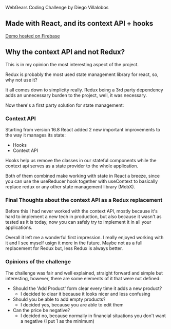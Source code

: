 WebGears Coding Challenge by Diego Villalobos 

## Made with React, and its context API + hooks

[Demo hosted on Firebase](https://webgearscodingchallenge.web.app/)

## Why the context API and not Redux?

This is in my opinion the most interesting aspect of the project.

Redux is probably the most used state management library for react, so, why not use it?

It all comes down to simplicity really.
Redux being a 3rd party dependency adds an unnecessary burden to the project, well, it was necessary.

Now there's a first party solution for state management:

### Context API

Starting from version 16.8 React added 2 new important improvements to the way it manages its state:

* Hooks
* Context API

Hooks help us remove the classes in our stateful components while the context api serves
 as a state provider to the whole application.

Both of them combined make working with state in React a breeze, since you can use the useReducer hook
together with useContext to basically replace redux or any other state management library (MobX).

### Final Thoughts about the context API as a Redux replacement

Before this I had never worked with the context API, mostly because it's hard to implement a new tech
in production, but also because it wasn't as tested as it is today, now you can safely try to implement
it in all your applications.

Overall it left me a wonderful first impression. I really enjoyed working with it and I see myself
usign it more in the future. Maybe not as a full replacement for Redux but, less Redux is always better.

### Opinions of the challenge

The challenge was fair and well explained, straight forward and simple but interesting, however, there are some
elements of it that were not defined:

* Should the 'Add Product' form clear every time it adds a new product?
    * I decided to clear it because it looks nicer and less confusing
* Should you be able to add empty products?
    * I decided yes, because you are able to edit them
* Can the price be negative?
    * I decided no, because normally in financial situations you don't want a negative (I put 1 as the minimum)
